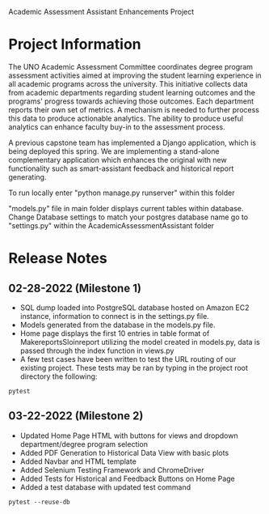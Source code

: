 Academic Assessment Assistant Enhancements Project
# Project Information
The UNO Academic Assessment Committee coordinates degree program assessment activities aimed at improving the student learning experience in all academic programs across the university. This initiative collects data from academic departments regarding student learning outcomes and the programs' progress towards achieving those outcomes. Each department reports their own set of metrics. A mechanism is needed to further process this data to produce actionable analytics. The ability to produce useful analytics can enhance faculty buy-in to the assessment process.

A previous capstone team has implemented a Django application, which is being deployed this spring. We are implementing a stand-alone complementary application which enhances the original with new functionality such as smart-assistant feedback and historical report generating.


To run locally enter "python manage.py runserver" within this folder

"models.py" file in main folder displays current tables within database.
Change Database settings to match your postgres database name go to
"settings.py" within the AcademicAssessmentAssistant folder 

# Release Notes

## 02-28-2022 (Milestone 1)

- SQL dump loaded into PostgreSQL database hosted on Amazon EC2 instance, information to connect is in the settings.py file.
- Models generated from the database in the models.py file.
- Home page displays the first 10 entries in table format of MakereportsSloinreport utilizing the model created in models.py, data is passed through the index function in views.py
- A few test cases have been written to test the URL routing of our existing project. These tests may be ran by typing in the project root directory the following:
```
pytest
```

## 03-22-2022 (Milestone 2)
- Updated Home Page HTML with buttons for views and dropdown department/degree program selection
- Added PDF Generation to Historical Data View with basic plots
- Added Navbar and HTML template
- Added Selenium Testing Framework and ChromeDriver
- Added Tests for Historical and Feedback Buttons on Home Page
- Added a test database with updated test command
```
pytest --reuse-db
```

